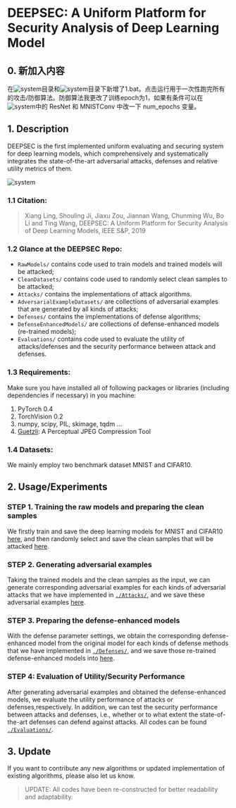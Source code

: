 # DEEPSEC: A Uniform Platform for Security Analysis of Deep Learning Model
## 0. 新加入内容
在![system](./Attacks/)目录和![system](./Defenses/)目录下新增了1.bat。点击运行用于一次性跑完所有的攻击/防御算法。防御算法我更改了训练epoch为1，如果有条件可以在![system](./RawModels/)中的 ResNet 和 MNISTConv 中改一下 num_epochs 变量。

## 1. Description
DEEPSEC is the first implemented uniform evaluating and securing system for deep learning models, which comprehensively and systematically integrates the state-of-the-art adversarial attacks, defenses and relative utility metrics of them.

![system](./framework.png)

### 1.1 Citation:
> Xiang Ling, Shouling Ji, Jiaxu Zou, Jiannan Wang, Chunming Wu, Bo Li and Ting Wang, DEEPSEC: A Uniform Platform for Security Analysis of Deep Learning Models, IEEE S&P, 2019

### 1.2 Glance at the DEEPSEC Repo:

- `RawModels/` contains code used to train models and trained models will be attacked;
- `CleanDatasets/` contains code used to randomly select clean samples to be attacked;
- `Attacks/` contains the implementations of attack algorithms.
- `AdversarialExampleDatasets/` are collections of adversarial examples that are generated by all kinds of attacks;
- `Defenses/` contains the implementations of defense algorithms;
- `DefenseEnhancedModels/` are collections of defense-enhanced models (re-trained models);
- `Evaluations/` contains  code used to evaluate the utility of attacks/defenses and the security performance between attack and defenses.

### 1.3 Requirements:

Make sure you have installed all of following packages or libraries (including dependencies if necessary) in you machine:

1. PyTorch 0.4
2. TorchVision 0.2
3. numpy, scipy, PIL, skimage, tqdm ...
4. [Guetzli](https://github.com/google/guetzli): A Perceptual JPEG Compression Tool

### 1.4 Datasets:
We mainly employ two benchmark dataset MNIST and CIFAR10.


## 2. Usage/Experiments


### STEP 1. Training the raw models and preparing the clean samples
We firstly train and save the deep learning models for MNIST and CIFAR10 [here](./RawModels/), and then randomly select and save the clean samples that will be attacked [here](./CleanDatasets/).

### STEP 2. Generating adversarial examples
Taking the trained models and the clean samples as the input, we can generate corresponding adversarial examples for each kinds of adversarial attacks that we have implemented in [`./Attacks/`](./Attacks/), and we save these adversarial examples [here](./AdversarialExampleDatasets/).

### STEP 3. Preparing the defense-enhanced models
With the defense parameter settings, we obtain the corresponding defense-enhanced model from the original model for each kinds of defense methods that we have implemented in [`./Defenses/`](./Defenses/), and we save those re-trained defense-enhanced models into [here](./DefenseEnhancedModels/).

### STEP 4: Evaluation of Utility/Security Performance
After generating adversarial examples and obtained the defense-enhanced models, we evaluate the utility performance of attacks or defenses,respectively.
In addition, we can test the security performance between attacks and defenses, i.e., whether or to what extent the state-of-the-art defenses can defend against attacks. All codes can be found [`./Evaluations/`](./Evaluations/).


## 3. Update
If you want to contribute any new algorithms or updated implementation of existing algorithms, please also let us know.
> UPDATE: All codes have been re-constructed for better readability and adaptability.